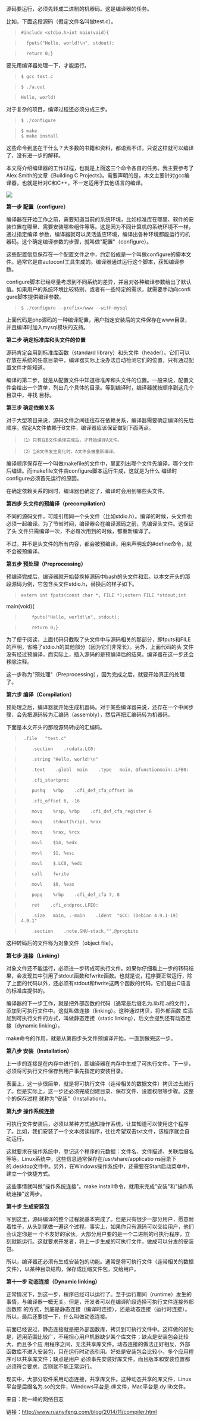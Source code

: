 源码要运行，必须先转成二进制的机器码。这是编译器的任务。

  

比如，下面这段源码（假定文件名叫做test.c）。

>

>     #include <stdio.h>int main(void){

>       fputs("Hello, world!\n", stdout);

>       return 0;}

>  

要先用编译器处理一下，才能运行。

>

>     $ gcc test.c

>     $ ./a.out

>     Hello, world!

>  

对于复杂的项目，编译过程还必须分成三步。

>

>     $ ./configure

>     $ make  
>     $ make install

>  

这些命令到底在干什么？大多数的书籍和资料，都语焉不详，只说这样就可以编译了，没有进一步的解释。

  

本文将介绍编译器的工作过程，也就是上面这三个命令各自的任务。我主要参考了Alex Smith的文章《Building C
Projects》。需要声明的是，本文主要针对gcc编译器，也就是针对C和C++，不一定适用于其他语言的编译。

  

![](_resources/编译器的工作过程image0.png)

  

**第一步 配置（configure）**

  

编译器在开始工作之前，需要知道当前的系统环境，比如标准库在哪里、软件的安装位置在哪里、需要安装哪些组件等等。这是因为不同计算机的系统环境不一样，通过指定编译
参数，编译器就可以灵活适应环境，编译出各种环境都能运行的机器码。这个确定编译参数的步骤，就叫做"配置"（configure）。

  

这些配置信息保存在一个配置文件之中，约定俗成是一个叫做configure的脚本文件。通常它是由autoconf工具生成的。编译器通过运行这个脚本，获知编译参
数。

  

configure脚本已经尽量考虑到不同系统的差异，并且对各种编译参数给出了默认值。如果用户的系统环境比较特别，或者有一些特定的需求，就需要手动向confi
gure脚本提供编译参数。

>

>     $ ./configure --prefix=/www --with-mysql

>  

上面代码是php源码的一种编译配置，用户指定安装后的文件保存在www目录，并且编译时加入mysql模块的支持。

  

**第二步 确定标准库和头文件的位置**

  

源码肯定会用到标准库函数（standard
library）和头文件（header）。它们可以存放在系统的任意目录中，编译器实际上没办法自动检测它们的位置，只有通过配置文件才能知道。

  

编译的第二步，就是从配置文件中知道标准库和头文件的位置。一般来说，配置文件会给出一个清单，列出几个具体的目录。等到编译时，编译器就按顺序到这几个目录中，寻找
目标。

  

**第三步 确定依赖关系**

  

对于大型项目来说，源码文件之间往往存在依赖关系，编译器需要确定编译的先后顺序。假定A文件依赖于B文件，编译器应该保证做到下面两点。

>

>     （1）只有在B文件编译完成后，才开始编译A文件。

>     （2）当B文件发生变化时，A文件会被重新编译。

>  

编译顺序保存在一个叫做makefile的文件中，里面列出哪个文件先编译，哪个文件后编译。而makefile文件由configure脚本运行生成，这就是为什么
编译时configure必须首先运行的原因。

  

在确定依赖关系的同时，编译器也确定了，编译时会用到哪些头文件。

  

**第四步 头文件的预编译（precompilation）**

  

不同的源码文件，可能引用同一个头文件（比如stdio.h）。编译的时候，头文件也必须一起编译。为了节省时间，编译器会在编译源码之前，先编译头文件。这保证了头
文件只需编译一次，不必每次用到的时候，都重新编译了。

  

不过，并不是头文件的所有内容，都会被预编译。用来声明宏的#define命令，就不会被预编译。

  

**第五步 预处理（Preprocessing）**

  

预编译完成后，编译器就开始替换掉源码中bash的头文件和宏。以本文开头的那段源码为例，它包含头文件stdio.h，替换后的样子如下。

>

>     extern int fputs(const char *, FILE *);extern FILE *stdout;int
main(void){

>         fputs("Hello, world!\n", stdout);

>         return 0;}

>  

为了便于阅读，上面代码只截取了头文件中与源码相关的那部分，即fputs和FILE的声明，省略了stdio.h的其他部分（因为它们非常长）。另外，上面代码的头
文件没有经过预编译，而实际上，插入源码的是预编译后的结果。编译器在这一步还会移除注释。

  

这一步称为"预处理"（Preprocessing），因为完成之后，就要开始真正的处理了。

  

**第六步 编译（Compilation）**

  

预处理之后，编译器就开始生成机器码。对于某些编译器来说，还存在一个中间步骤，会先把源码转为汇编码（assembly），然后再把汇编码转为机器码。

  

下面是本文开头的那段源码转成的汇编码。

>

>      .file   "test.c"

>         .section    .rodata.LC0:

>         .string "Hello, world!\n"

>         .text    .globl  main    .type   main, @functionmain:.LFB0:

>         .cfi_startproc

>         pushq   %rbp    .cfi_def_cfa_offset 16

>         .cfi_offset 6, -16

>         movq    %rsp, %rbp    .cfi_def_cfa_register 6

>         movq    stdout(%rip), %rax

>         movq    %rax, %rcx

>         movl    $14, %edx

>         movl    $1, %esi

>         movl    $.LC0, %edi

>         call    fwrite

>         movl    $0, %eax

>         popq    %rbp    .cfi_def_cfa 7, 8

>         ret    .cfi_endproc.LFE0:

>         .size   main, .-main    .ident  "GCC: (Debian 4.9.1-19) 4.9.1"

>         .section    .note.GNU-stack,"",@progbits

>  

这种转码后的文件称为对象文件（object file）。

  

**第七步 连接（Linking）**

  

对象文件还不能运行，必须进一步转成可执行文件。如果你仔细看上一步的转码结果，会发现其中引用了stdout函数和fwrite函数。也就是说，程序要正常运行，除
了上面的代码以外，还必须有stdout和fwrite这两个函数的代码，它们是由C语言的标准库提供的。

  

编译器的下一步工作，就是把外部函数的代码（通常是后缀名为.lib和.a的文件），添加到可执行文件中。这就叫做连接（linking）。这种通过拷贝，将外部函数
库添加到可执行文件的方式，叫做静态连接（static linking），后文会提到还有动态连接（dynamic linking）。

  

make命令的作用，就是从第四步头文件预编译开始，一直到做完这一步。

  

**第八步 安装（Installation）**

  

上一步的连接是在内存中进行的，即编译器在内存中生成了可执行文件。下一步，必须将可执行文件保存到用户事先指定的安装目录。

  

表面上，这一步很简单，就是将可执行文件（连带相关的数据文件）拷贝过去就行了。但是实际上，这一步还必须完成创建目录、保存文件、设置权限等步骤。这整个的保存过程
就称为"安装"（Installation）。

  

**第九步 操作系统连接**

  

可执行文件安装后，必须以某种方式通知操作系统，让其知道可以使用这个程序了。比如，我们安装了一个文本阅读程序，往往希望双击txt文件，该程序就会自动运行。

  

这就要求在操作系统中，登记这个程序的元数据：文件名、文件描述、关联后缀名等等。Linux系统中，这些信息通常保存在/usr/share/applicatio
ns目录下的.desktop文件中。另外，在Windows操作系统中，还需要在Start启动菜单中，建立一个快捷方式。

  

这些事情就叫做"操作系统连接"。make install命令，就用来完成"安装"和"操作系统连接"这两步。

  

**第十步 生成安装包**

  

写到这里，源码编译的整个过程就基本完成了。但是只有很少一部分用户，愿意耐着性子，从头到尾做一遍这个过程。事实上，如果你只有源码可以交给用户，他们会认定你是一
个不友好的家伙。大部分用户要的是一个二进制的可执行程序，立刻就能运行。这就要求开发者，将上一步生成的可执行文件，做成可以分发的安装包。

  

所以，编译器还必须有生成安装包的功能。通常是将可执行文件（连带相关的数据文件），以某种目录结构，保存成压缩文件包，交给用户。

  

**第十一步 动态连接（Dynamic linking）**

  

正常情况下，到这一步，程序已经可以运行了。至于运行期间（runtime）发生的事情，与编译器一概无关。但是，开发者可以在编译阶段选择可执行文件连接外部函数库
的方式，到底是静态连接（编译时连接），还是动态连接（运行时连接）。所以，最后还要提一下，什么叫做动态连接。

  

前面已经说过，静态连接就是把外部函数库，拷贝到可执行文件中。这样做的好处是，适用范围比较广，不用担心用户机器缺少某个库文件；缺点是安装包会比较大，而且多个应
用程序之间，无法共享库文件。动态连接的做法正好相反，外部函数库不进入安装包，只在运行时动态引用。好处是安装包会比较小，多个应用程序可以共享库文件；缺点是用户
必须事先安装好库文件，而且版本和安装位置都必须符合要求，否则就不能正常运行。

  

现实中，大部分软件采用动态连接，共享库文件。这种动态共享的库文件，Linux平台是后缀名为.so的文件，Windows平台是.dll文件，Mac平台是.dy
lib文件。

  

来自：阮一峰的网络日志

链接：http://www.ruanyifeng.com/blog/2014/11/compiler.html

  

  

